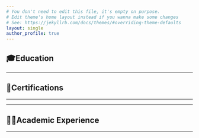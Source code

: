 ```yaml
---
# You don't need to edit this file, it's empty on purpose.
# Edit theme's home layout instead if you wanna make some changes
# See: https://jekyllrb.com/docs/themes/#overriding-theme-defaults
layout: single
author_profile: true
---
```




## 🎓Education 
---


## 📜Certifications
---

---

## 👩‍🏫Academic Experience
---


